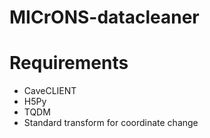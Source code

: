 # MICrONS-datacleaner

# Requirements 

- CaveCLIENT
- H5Py
- TQDM
- Standard transform for coordinate change